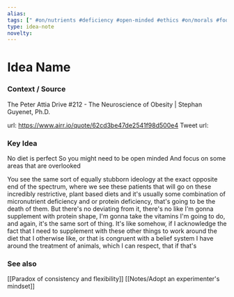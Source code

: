 ```yaml
---
alias: 
tags: [" #on/nutrients #deficiency #open-minded #ethics #on/morals #food #on/diet "]
type: idea-note
novelty: 
---
```

# Idea Name

### Context / Source
The Peter Attia Drive
#212 - The Neuroscience of Obesity | Stephan Guyenet, Ph.D.

url: https://www.airr.io/quote/62cd3be47de2541f98d500e4
Tweet url: 

### Key Idea

No diet is perfect
So you might need to be open minded
And focus on some areas that are overlooked

You see the same sort of equally stubborn ideology at the exact opposite end of the spectrum, where we see these patients that will go on these incredibly restrictive, plant based diets and it's usually some combination of micronutrient deficiency and or protein deficiency, that's going to be the death of them. But there's no deviating from it, there's no like I'm gonna supplement with protein shape, I'm gonna take the vitamins I'm going to do, and again, it's the same sort of thing. It's like somehow, if I acknowledge the fact that I need to supplement with these other things to work around the diet that I otherwise like, or that is congruent with a belief system I have around the treatment of animals, which I can respect, that if that's

### See also
[[Paradox of consistency and flexibility]]
[[Notes/Adopt an experimenter's mindset]]